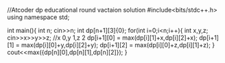 //Atcoder dp educational round vactaion solution
#include<bits/stdc++.h>
using namespace std;

int main(){
	int n;
	cin>>n;
	int dp[n+1][3]{0};
	for(int i=0;i<n;i++){
		int x,y,z;
		cin>>x>>y>>z;
		//x 0,y 1,z 2
		dp[i+1][0] = max(dp[i][1]+x,dp[i][2]+x);
		dp[i+1][1] = max(dp[i][0]+y,dp[i][2]+y);
		dp[i+1][2] = max(dp[i][0]+z,dp[i][1]+z);
	}
	cout<<max({dp[n][0],dp[n][1],dp[n][2]});
}
		

